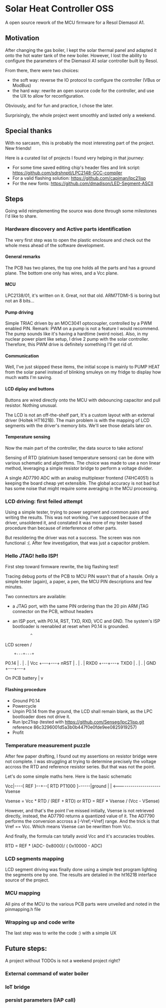  
# Solar Heat Controller OSS

A open source rework of the MCU firmware for a Resol Diemasol A1.

## Motivation

After changing the gas boiler, I kept the solar thermal panel and adapted it onto the hot water tank of the new boiler. However, I lost the ability to configure the parameters of the Diemasol A1 solar controller built by Resol.

From there, there were two choices:

 * the soft way: reverse the IO protocol to configure the controller (VBus or ModBus)
 * the hard way: rewrite an open source code for the controller, and use the UX to allow for reconfiguration.

Obviously, and for fun and practice, I chose the later.

Surprisingly, the whole project went smoothly and lasted only a weekend. 


## Special thanks

With no sarcasm, this is probably the most interesting part of the project. New friends!

Here is a curated list of projects I found very helping in that journey:

- For some time saved editing chip's header files and link script: https://github.com/sdrshnptl/LPC2148-GCC-compiler
- For a valid flashing solution: https://github.com/capiman/lpc21isp
- For the new fonts: https://github.com/dmadison/LED-Segment-ASCII

## Steps

Going wild reimplementing the source was done through some milestones I'd like to share.

### Hardware discovery and Active parts identification

The very first step was to open the plastic enclosure and check out the whole mess ahead of the software development. 

#### General remarks

The PCB has two planes, the top one holds all the parts and has a ground plane. The bottom one only has wires, and a Vcc plane.

#### MCU

LPC2138/01, it's written on it. Great, not that old. ARM7TDMI-S is boring but not an 8 bits...

#### Pump driving

Simple TRIAC driven by an MOC3041 optocoupler, controlled by a PWM enabled PIN.
Remark: PWM on a pump is not a feature I would recommend. The pump sounds like it's having a hardtime (weird noise). Also, in my nuclear power plant like setup, I drive 2 pump with the solar controller. Therefore, this PWM drive is definitely something I'll get rid of. 

#### Communication 

Well, I've just skipped these items, the initial scope is mainly to PUMP HEAT from the solar panel instead of blinking smuleys on my fridge to display how much watts I'm saving.

#### LCD diplay and buttons

Buttons are wired directly onto the MCU with debouncing capacitor and pull resistor. Nothing unusual.

The LCD is not an off-the-shelf part, It's a custom layout with an external driver (Holtek HT1621B). The main problem is with the mapping of LCD segments with the driver's memory bits. We'll see those details later on. 

#### Temperature sensing

Now the main part of the controller, the data source to take actions! 

Sensing of RTD (platinium based temperature sensors) can be done with various schematic and algorithms. The choice was made to use a non linear method, leveraging a simple resistor bridge to perform a voltage divider.

A single AD7790 ADC with an analog multiplexer frontend (74HC4051) is keeping the board cheap yet extensible. The global accuracy is not bad but has some noise that might require some averaging in the MCU processing.

### LCD driving: first feiled attempt

Using a simple tester, trying to power segment and common pairs and writing the results. This was not working. I've supposed because of the driver, unsoldered it, and constated it was more of my tester based procedure than because of interference of other parts.

But resoldering the driver was not a success. The screen was non functional :(. After few investigation, that was just a capacitor problem.

### Hello JTAG! hello ISP!

First step toward firmware rewrite, the big flashing test! 

Tracing debug ports of the PCB to MCU PIN wasn't that of a hassle. Only a simple tester (again), a paper, a pen, the MCU PIN descriptions and few minutes.

Two connectors are available: 

 * a JTAG port, with the same PIN ordering than the 20 pin ARM jTAG connector on the PCB, without headers 
 * an ISP port, with P0.14, RST, TXD, RXD, VCC and GND. The system's ISP bootloader is reenabled at reset when P0.14 is grounded.  

               ^
  LCD screen  /

        +---+---+
 P0.14  | . | . | Vcc
        +---+---+
  nRST  | . | . | RXD0
        +---+---+
  TXD0  | . | . | GND
        +---+---+

  On PCB battery |
                 v

#### Flashing procedure

 * Ground P0.14
 * Powercycle
 * Unpin P0.14 from the ground, the LCD shall remain blank, as the LPC bootloader does not drive it.
 * Run lpc21isp (tested with https://github.com/Senseg/lpc21isp.git reference 86c3296001d5a3b0b447f0e0fde9ee0825919257)
 * Profit

### Temperature measurement puzzle

After few paper drafting, I found out my assertions on resistor bridge were not complete. I was struggling at trying to determine precisely the voltage accross the RTD and reference resistor series. But that was not the point.

Let's do some simple maths here. Here is the basic schematic

Vcc|----{ REF }--+--[ RTD PT1000 ]------|ground
                 |                      |
                  <---------------------
                        Vsense

Vsense = Vcc * RTD / (REF + RTD)
or
RTD = REF * Vsense / (Vcc - VSense)

However, and that's the point I've missed initially, Vsense is not retrieved directly, instead, the AD7790 returns a quantized value of it. The AD7790 performs the conversion accross a [-Vref;+Vref] range. And the trick is that Vref == Vcc. Which means Vsense can be rewritten from Vcc.

And finally, the formula can totally avoid Vcc and it's accuracies troubles.

RTD = REF * (ADC- 0x8000)/ ( 0x10000 - ADC)

### LCD segments mapping

LCD segment driving was finally done using a simple test program lighting the segments one by one. The results are detailed in the ht1621B interface source of the project. 

### MCU mapping

All pins of the MCU to the various PCB parts were unveiled and noted in the pinmapping.h file

### Wrapping up and code write

The last step was to write the code :) with a simple UX

## Future steps:

A project without TODOs is not a weekend project right?

### External command of water boiler

### IoT bridge

### persist parameters (IAP call)

